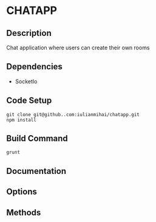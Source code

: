 # CHATAPP

## Description

Chat application where users can create their own rooms

## Dependencies

* SocketIo


## Code Setup

    git clone git@github..com:iulianmihai/chatapp.git
    npm install
    
## Build Command

    grunt
    

## Documentation

## Options

## Methods
